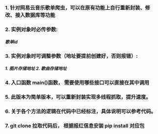 ### 1. 针对网易云音乐歌单爬虫，可以在原有功能上自行重新封装、修改、接入数据库等功能
### 2. 实例对象时必传参数:   
##### 歌单id
### 3. 实例对象时可调整参数（地址要提前创建好，否则报错）:
##### 1. 图片存储地址    2. 歌曲存储地址
### 4. 入口函数 main()函数， 需要使用哪些接口可以直接在其中调用
### 5. 此版本为简单版本，可以重新封装实现多线程抓取，提升速度。
### 6. 关于各个方法的逻辑在代码中已经标注，具体说明可以参考代码。
### 7. git clone 拉取代码后， 根据报红信息安装 pip install 对应包
